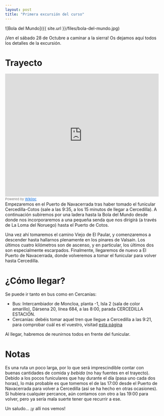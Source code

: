 ```yaml
---
layout: post
title: "Primera excursión del curso" 
---
```


![Bola del Mundo]({{ site.url }}/files/bola-del-mundo.jpg)

¡Ven el sábado 28 de Octubre a caminar a la sierra!
Os dejamos aquí todos los detalles de la excursión.

# Trayecto 
<div class="videoWrapper">
    <iframe frameBorder="0" scrolling="no" src="https://es.wikiloc.com/wikiloc/spatialArtifacts.do?event=view&id=20448737&measures=off&title=off&near=off&images=off&maptype=T" width="500" height="400"></iframe><div style="background-color:#fff;color:#777;font-size:11px;line-height:16px;">Powered by <a style="color:#06d;font-size:11px;line-height:16px;" target="_blank" href="https://es.wikiloc.com">Wikiloc</a></div>
</div>
Empezaremos en el Puerto de Navacerrada tras haber tomado el funicular Cercedilla-Cotos (sale a las 9:35, a los 15 minutos de llegar a Cercedilla). A continuación subiremos por una ladera hasta la Bola del Mundo desde donde nos incorporaremos a una pequeña senda que nos dirigirá (a través de La Loma del Noruego) hasta el Puerto de Cotos.

Una vez ahí tomaremos el camino Viejo de El Paular, y comenzaremos a descender hasta hallarnos plenamente en los pinares de Valsaín. Los últimos cuatro kilómetros son de ascenso, y en particular, los últimos dos son especialmente escarpados. Finalmente, llegaremos de nuevo a El Puerto de Navacerrada, donde volveremos a tomar el funicular para volver hasta Cercedilla. 

<!-- more -->

# ¿Cómo llegar?
Se puede ir tanto en bus como en Cercanías: 
- Bus: Intercambiador de Moncloa, planta -1, Isla 2 (sala de color amarillo), Dársena 20, línea 684, a las 8:00, parada CERCEDILLA ESTACIÓN. 
- Cercanías: debéis tomar aquel tren que llegue a Cercedilla a las 9:21, para comprobar cuál es el vuestro, visitad [esta página](http://www.renfe.com/viajeros/cercanias/madrid/) 

Al llegar, habremos de reunirnos todos en frente del funicular. 
# Notas 
Es una ruta un poco larga, por lo que será imprescindible contar con buenas cantidades de comida y *bebida* (no hay fuentes en el trayecto). 
Debido a los pocos funiculares que hay durante el día (pasa uno cada dos horas), lo más probable es que tomemos el de las 17:00 desde el Puerto de Navacerrada para volver a Cercedilla (así se ha hecho en otras ocasiones). Si hubiera cualquier percance, aún contamos con otro a las 19:00 para volver, pero ya sería mala suerte tener que recurrir a ese. 

Un saludo... ¡y allí nos vemos!

